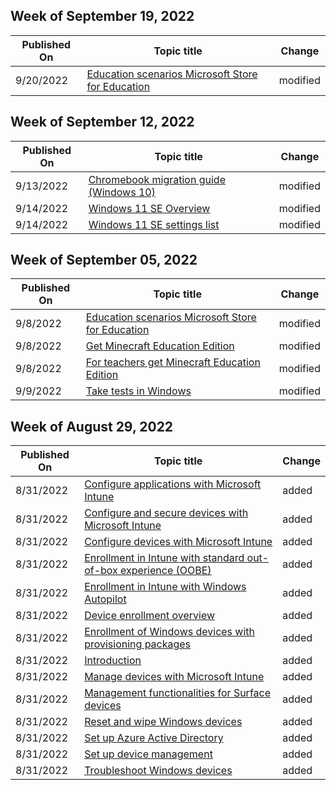 <!-- This file is generated automatically each week. Changes made to this file will be overwritten.-->



## Week of September 19, 2022


| Published On |Topic title | Change |
|------|------------|--------|
| 9/20/2022 | [Education scenarios Microsoft Store for Education](/education/windows/education-scenarios-store-for-business) | modified |


## Week of September 12, 2022


| Published On |Topic title | Change |
|------|------------|--------|
| 9/13/2022 | [Chromebook migration guide (Windows 10)](/education/windows/chromebook-migration-guide) | modified |
| 9/14/2022 | [Windows 11 SE Overview](/education/windows/windows-11-se-overview) | modified |
| 9/14/2022 | [Windows 11 SE settings list](/education/windows/windows-11-se-settings-list) | modified |


## Week of September 05, 2022


| Published On |Topic title | Change |
|------|------------|--------|
| 9/8/2022 | [Education scenarios Microsoft Store for Education](/education/windows/education-scenarios-store-for-business) | modified |
| 9/8/2022 | [Get Minecraft Education Edition](/education/windows/get-minecraft-for-education) | modified |
| 9/8/2022 | [For teachers get Minecraft Education Edition](/education/windows/teacher-get-minecraft) | modified |
| 9/9/2022 | [Take tests in Windows](/education/windows/take-tests-in-windows-10) | modified |


## Week of August 29, 2022


| Published On |Topic title | Change |
|------|------------|--------|
| 8/31/2022 | [Configure applications with Microsoft Intune](/education/windows/tutorial-school-deployment/configure-device-apps) | added |
| 8/31/2022 | [Configure and secure devices with Microsoft Intune](/education/windows/tutorial-school-deployment/configure-device-settings) | added |
| 8/31/2022 | [Configure devices with Microsoft Intune](/education/windows/tutorial-school-deployment/configure-devices-overview) | added |
| 8/31/2022 | [Enrollment in Intune with standard out-of-box experience (OOBE)](/education/windows/tutorial-school-deployment/enroll-aadj) | added |
| 8/31/2022 | [Enrollment in Intune with Windows Autopilot](/education/windows/tutorial-school-deployment/enroll-autopilot) | added |
| 8/31/2022 | [Device enrollment overview](/education/windows/tutorial-school-deployment/enroll-overview) | added |
| 8/31/2022 | [Enrollment of Windows devices with provisioning packages](/education/windows/tutorial-school-deployment/enroll-package) | added |
| 8/31/2022 | [Introduction](/education/windows/tutorial-school-deployment/index) | added |
| 8/31/2022 | [Manage devices with Microsoft Intune](/education/windows/tutorial-school-deployment/manage-overview) | added |
| 8/31/2022 | [Management functionalities for Surface devices](/education/windows/tutorial-school-deployment/manage-surface-devices) | added |
| 8/31/2022 | [Reset and wipe Windows devices](/education/windows/tutorial-school-deployment/reset-wipe) | added |
| 8/31/2022 | [Set up Azure Active Directory](/education/windows/tutorial-school-deployment/set-up-azure-ad) | added |
| 8/31/2022 | [Set up device management](/education/windows/tutorial-school-deployment/set-up-microsoft-intune) | added |
| 8/31/2022 | [Troubleshoot Windows devices](/education/windows/tutorial-school-deployment/troubleshoot-overview) | added |

